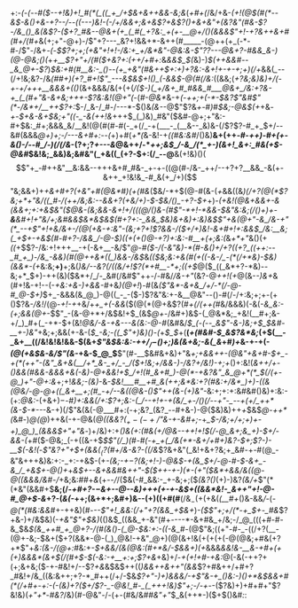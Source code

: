 +:-*(_-(_--#(*_$--+!&)+!_#(*(_((_+_/+$&+&++&&-&;&_(_+#+(_/&/+&-*_(+!(@_$(#(*--&$-&()_+&-+?-_-/_--_((---)&!-$($-/+/&&+;_&+&$?+&$?()+&_+&"+(&?&"(#&-$?-/&_()_&(&$?-_($+?_#&--@&+(+_(_#(_+?&:_+(+-__@+/()(&&&$"+!_-+?&++_&+_#(#+/(#+*&$($+;+"-@+)-/$"+?---_&?+!&&+*-&++(#_____-(@++(+_(-*-#-/$"-/&+_-(_-*_$$?+;+;(+&"+!+!-/&:+_+/&*&"-@&:&-$"$?$?---@&_+?-#&&_&-)(@-@&;()(*+_+*__$?+"+/(#($+*&?+:(++/+#+:_&_&&$_$(_&)-)_$(++&&#--_&_@+-$?_)_$&:+#(#__&:-_()--(+_+&"(#&++$+:+)+?&:-&+!+-+-+;+)(/+_&&(*_--*(/+!&;&?-/&*(#_#+)_(+?_#+!$"_---&$&$+!()_(-&&$-@(#(*_/&:_((&&;(_+?&;&)&)+/(-+-+/+++__&&&+(()_(&+&&&/&(+(+(_/($-)(_+/&+_#_#&&_#___@&+_/&:+?&-+_(_(#+"&-&+&;+++-$?&:&!(@+"(_-(_#-@&*_&-+_(-++;+*(*-*-$&?$"&#$"(*-/&*+/__++$?+:_$-/_&-/_#-/---*-$()&_(&-_-@$"$?&*+*-#_)_#_$&;-@&$(+_+&*-+-$+&-&+$&;+"((-_-&(++!&*+++$_(_)&)_#&"($&#-@+;+"&:-#+$&:_#+;&&&_&/__&!(@(#(#-#(-_+(/_-+(___-_(__&--_&)&-(/$?$?-#_+_$+/--&#(&&&_@+)+;-/---&+#+:--(_+)+#(_+*(_&-&!-+_((#&:&#_/()&)__&+(++*-#-++)-#+_(+-&()-/-_-#_/-)(/(/&*-($?+;$?_+---&_@&++/-*_++;&$_/-&_/(*_+-)(&+!_&+:_#&(+$-@&#_$&!&;_&&)&;&#&"(_+&((_(+?-$+:(/_--@__&(+!&)()($$"+_-#++&"__&:&&--+++&+#_#&-_+-+-((@(#-/&-_++/--+?+?__&&_-&(+-&++_+!&!&_-#_&(+_/+)($$"&;&&+)+_+&+#+?(+&"+#(@&*_#_)(+(#&_($&/-*+$(@-#(&-(_+_&&((&_)(/+?(@(*$?&;+*+"&/((_#-/(++/&;&:--&&+?(+&/+)-$-$&/()_-+?-$+_+)-*(+&!(@&+_&&+-&(&_&+;+:+&_$&"($_@&-_(&;_&&-&_+!+/_(_((@_/()&-(#$"-*+!-*&&-$&"&:&;(/()+)+-__&__&_#+!+"&/+;&#&_&$&*&$&$(#+?+:-_&&_$&)&+&)+:&)&$$"+&(@+"-&_/&-+"(*_--+$"+!+&_/&+-/(@(+&-+:&"-(&;+?+!$?&&-/($+/+)&!-&+#+!+:&_&$_/&:__&;(_+$+-+&_$(#-#+?-/&&_/-@-$_)((+_(+()_@-_+?_)+:&:-#__+(+;&:(*&_+*+"_&()(+_((_+$$?-/&:+!+++__-+(-&+__-&/$"_@-#($-/(-&"&)-*(#-&()+/+?((+?_((++:--_#_+_)-/&_-&&)(#(@++&*((_)&&-/&$_&_(($&;&:+&(#(+((-&-/_-(*(/+*&)-$&)(&&*-(+_&:&;__+)__+;&(_)&/--&?(/((&/+!$?(*+#__-*+;((+$_@($_((_&*+?-*&)--&;+*_$+)-++(&)($&*+/_/-_&#(/&#$"++-/-#&/_/&-+"_(&?-@_++!(+_@(&-_-)&+_&(#+!&-+!--(-_+&:+&-)+&&-_#+&_)(@+!_)-#(&_($"&*-&+&_/+/-*(/-@-#_@-$+)_$+_-&&&(&_@_)-@((_-_-($-)$?&"&:+-&__@&"--()-#(/-/+:&;+;+-(+()$?&-_/&!_/(@-_+!-+_+&/+*+_+(-&&*($(@(*(@+&$?(#_+(/(++(_#&/&&&)(-&(-*&_&:-(+;&&(@+*-$$"_-(&-@+*+/&$&!+$_(&$_@+_-/&#+)&$-(_@&*&;_+&!(__#+;&-+/_)_#+(_-+*-$+(&!_@&/-&-+&---&(&:-@-#_(&#&/_$_(-(--_&$"-&-)&;+$_$&#-__+-)&"_+&;+;&&(+-&-(_$_-&;-((_$"+)&)()-$($_+_$_$_+(__(_+(#&#-$_&$?&*&;_(+$(__-_&+__((/&!&!&!&&-$(&+*$"&$&:&:-+_$+/_/-$()+;_)&(_&_+&;-&(_&*+#_)+_&-+-+$($-_(@(+&$&-&/$"(&-_+&-$_@_$__$"(#-__$&#&+&)+"&*+;+&&++-(@&"+&+#-$+_-+(*(++"-(&"_&+&(__/+*_&-_+/_-_/($+!&;+/&&-)-/&?+/&!_)-_+;+*()+:&!(*&++/+-()&&(#&&-&&&+&_(_-&)-@+&&!+$_/+!(#_&+#_)-@(*-+&?&"_&_@+*(*_$(/(+-@_)+"-@+:&*+;+!_&&;-(&)_-&-_$&!___#__+#_&(++;&*&:+?(#&:+/&*_)+)-((&(@&/-@-@+((_&+__+;(#_-+/--&((@&-()$"++(&-(+)&"_-&:+;+:+:&#&#()&)+:&:-(+:_@&:-_(+&$+)-$_-_#_)+:&&(/+:$?+;&:-(_/--+!+-+(&/_+-/()(/--+"-_--+(+/_++*(&-$-*--_-&-+)(/$"&(&(-@___#+:(-+;&?_(&?_--#+&-)-@($&)&)++_+_$&$_@-++*(_&#-)_@(@_)++&(-+-@&(_@((&&$?(_+-(-+/$"&-+-&#+;_-+*_$-/&;+/+;+)+-+)_@_)_(&&&$+"+"&*-)+/&)+:+*()&(+:(#&(+/_@&--++!+!_$(/-@_&+;&_+)-$+/-&&-(*+#($-@&;_(-+((&-+$_$$"(/_)(#-#(-+_+(_/&(+*-&+/+#+)&?-$+;$?-)-__$(-&!(_-_$"&?+"+$+(&&($_($?(#+/&-&?-((/&_$?&+&"(_&!+&+?&;+_&#-+-#(@_-&"&+++&)&:+:-_+:-+&$-(+*-*_(&;-$+-$?(*&;+!-)-@&$-+(&_$+/-@-#-$-&+_-&_/_+&$+*-@()+_+_&$+--&+&&#&++"-$($++-+-)(*-(+"($&*+&&/&((@-@((&&&/&#-/_+&;&:_#_#+*&*(+-_-/_/($&(-#_&&:-_+-&;+;($_(&?()_(+)-)&?_(&/+_$"(*(*&"(&&#+$__&;(/-*+#+?-$-$_&+--@--&)+++(+-+-&$+((&&*&!-_&++"+!-@-#_@+$-_&*+?-(_&(-_++;(&+*+;&#+)&--(+)((+#(#__(/&$_-($+(+&(*(__#+*()&-&&_/_-(-_@(*(#&:&&_#+-++&)(#-_--$"+!_&&:(/+"+?(&&_+$&+_)_-($$"+;+/(*-+_$+_-*_#&*$?+&-)+/&$&)(-_+&"$"+$&)_$($()&$_((&&_+-&"(#+----*-&+#&_+/&;-/_@_(((+#-#-&_$&*_$(&_++#_+_@+?-/(#(&()-(_@-$&:+:-((_-&_#-*(@$"&;((+"-#-_-((/+?(__-(@+-&;-$&+($+?(&&*-@-(_)_@&!-+&"_@+)(@(&+!&(+(+(+(-@(@&;+#&(+?+*$"+_&:(&-/(@+:_#&:+-_$+&&/(&(@&:(#+*&/-$&&+)(+_&&&_&&!&-__&-+#+(+(+)&&&*(&+$(/(#+$-$(-&:-+__+:+;$?+&_+&)+/-_+$($+!+#-+&:_@(-&(-++?+(+;&+&;($-+-#&!+/--$?_$+$&_&$&$++((_)&&++&++"(&&_$?+#&++/+#+?_#&!+/&_((&:&++;+?-*_#++(/+/-$&*$?+"-)+)&&&/-+$"&_-_+_()&:-)(*_)+*&$&&+#(*(/+#+-+:-(-(&)+?($+/$?-_-@&!_#-_(_+++!&)$"+;-/-+-_-($?&)+)+#+#+"$?&!&)(_+"+*-#&?_/&)(#-@&"-/-(+-(#&/&#_#&"+"_$_&(++*-)($+$()&#_:_:
